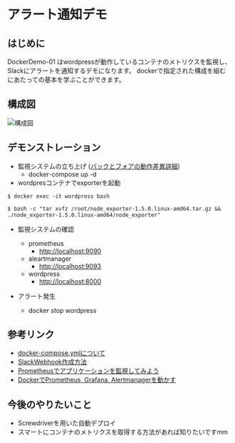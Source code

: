 # アラート通知デモ

## はじめに
DockerDemo-01 はwordpressが動作しているコンテナのメトリクスを監視し、Slackにアラートを通知するデモになります。
dockerで指定された構成を組むにあたっての基本を学ぶことができます。

## 構成図
![構成図](https://user-images.githubusercontent.com/119464648/215913640-13fcf3eb-1cd3-4ad6-9a8a-e7eef123b9b4.png)

## デモンストレーション
- 監視システムの立ち上げ ([バックとフォアの動作差異詳細](https://docs.docker.jp/engine/reference/run.html))
  - docker-compose up -d  
- wordpresコンテナでexporterを起動

```
$ docker exec -it wordpress bash  

$ bash -c "tar xvfz /root/node_exporter-1.5.0.linux-amd64.tar.gz &&
./node_exporter-1.5.0.linux-amd64/node_exporter"
```

- 監視システムの確認
  - prometheus
    - [http://localhost:9090](http://localhost:9090)
  - aleartmanager
    - [http://localhost:9093](http://localhost:9093)
  - wordpress
    - [http://localhost:8000](http://localhost:8000)

- アラート発生
  - docker stop wordpress

## 参考リンク
- [docker-compose.ymlについて](https://docs.docker.jp/compose/overview.html)
- [SlackWebhook作成方法](https://qiita.com/vmmhypervisor/items/18c99624a84df8b31008)
- [Prometheusでアプリケーションを監視してみよう](https://iij.github.io/bootcamp/cicd_infra/prometheus/#_0-1-%E6%83%B3%E5%AE%9A%E3%81%97%E3%81%A6%E3%81%84%E3%82%8B%E5%8F%97%E8%AC%9B%E8%80%85)
- [DockerでPrometheus, Grafana, Alertmanagerを動かす](https://qiita.com/samskeyti/items/fbe8b78e47a5e4d6842a)

## 今後のやりたいこと
- Screwdriverを用いた自動デプロイ
- スマートにコンテナのメトリクスを取得する方法があれば知りたいですmm
